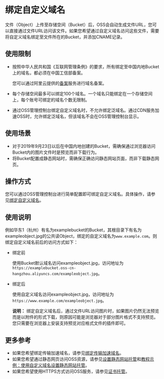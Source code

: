 # 绑定自定义域名

文件（Object）上传至存储空间（Bucket）后，OSS会自动生成文件URL，您可以直接通过文件URL访问该文件。如果您希望通过自定义域名访问这些文件，需要将自定义域名绑定至文件所在的Bucket，并添加CNAME记录。

## 使用限制

-   按照中华人民共和国《互联网管理条例》的要求，所有绑定至中国内地Bucket上的域名，都必须在中国工信部备案。

    您可以通过阿里云提供的[备案]()服务进行域名备案。

-   每个存储空间最多可以绑定100个域名。一个域名只能绑定在一个存储空间上，每个账号可绑定的域名个数无限制。
-   通过OSS管理控制台绑定自定义域名时，不允许绑定泛域名。通过CDN服务加速OSS时，允许绑定泛域名，但该域名不会在OSS管理控制台显示。

## 使用场景

-   对于2019年9月23日以后在中国内地创建的Bucket，需确保通过浏览器访问Bucket内的图片文件时是预览而非下载行为。
-   将Bucket配置成静态网站时，需确保正确访问静态网站页面，而非下载静态网页。

## 操作方式

您可以通过OSS管理控制台进行简单配置即可绑定自定义域名。具体操作，请参见[绑定自定义域名](/cn.zh-CN/控制台用户指南/存储空间管理/传输管理/绑定自定义域名.md)。

## 使用说明

例如华东1（杭州）有名为examplebucket的Bucket，其根目录下有名为exampleobject.jpg的公共读Object，绑定的自定义域名为`www.example.com`。则绑定自定义域名前后的访问方式如下：

-   绑定前

    使用Bucket默认域名访问exampleobject.jpg，访问地址为`https://examplebucket.oss-cn-hangzhou.aliyuncs.com/exampleobject.jpg`。

-   绑定后

    使用自定义域名访问exampleobject.jpg，访问地址为`https://www.example.com/exampleobject.jpg`。

    **说明：** 绑定自定义域名后，通过文件URL访问图片时，如果图片仍然无法预览而是以附件的形式下载，则原因可能是浏览器对于部分图片格式不支持预览。您只需要在浏览器上安装支持预览对应格式文件的插件即可。


## 更多参考

-   如果您希望绑定传输加速域名，请参见[绑定传输加速域名](/cn.zh-CN/控制台用户指南/存储空间管理/传输管理/绑定传输加速域名.md)。
-   如果您希望通过静态网页访问OSS资源，请参见[设置静态网站托管](/cn.zh-CN/控制台用户指南/存储空间管理/基础设置/设置静态网站托管.md)和[教程示例：使用自定义域名设置静态网站托管](/cn.zh-CN/开发指南/静态网站托管/教程示例：使用自定义域名设置静态网站托管.md)。
-   如果您希望使用HTTPS方式访问OSS服务，请参见[证书托管](/cn.zh-CN/控制台用户指南/存储空间管理/传输管理/证书托管.md)。

